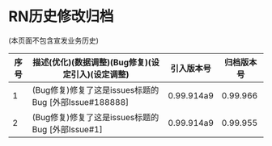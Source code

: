 # RN历史修改归档
(本页面不包含宣发业务历史)

|序号|描述(优化)(数据调整)(Bug修复)(设定引入)(设定调整)                                             |引入版本号|归档版本号|
|----|-------------------------------------------------------------------------------------------|---------|----------|
|1|(Bug修复)修复了这是issues标题的Bug                                                  [外部Issue#188888] |0.99.914a9|0.99.966|
|2|(Bug修复)修复了这是issues标题的Bug                                                  [外部Issue#1] |0.99.914a9|0.99.955|
